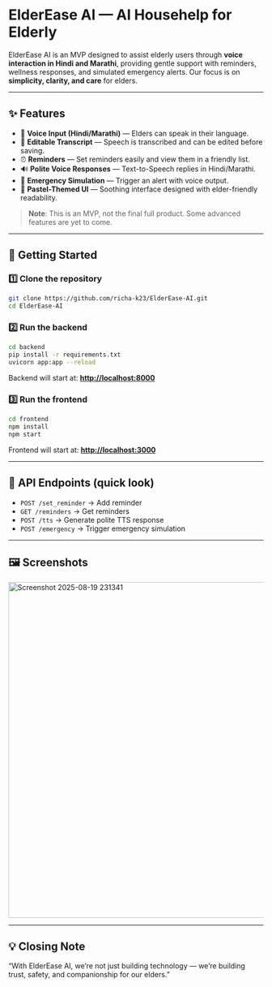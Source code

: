 # ElderEase AI — AI Househelp for Elderly

ElderEase AI is an MVP designed to assist elderly users through **voice interaction in Hindi and Marathi**, providing gentle support with reminders, wellness responses, and simulated emergency alerts. Our focus is on **simplicity, clarity, and care** for elders.

---

## ✨ Features

* 🎤 **Voice Input (Hindi/Marathi)** — Elders can speak in their language.
* 📝 **Editable Transcript** — Speech is transcribed and can be edited before saving.
* ⏰ **Reminders** — Set reminders easily and view them in a friendly list.
* 🔊 **Polite Voice Responses** — Text-to-Speech replies in Hindi/Marathi.
* 🚨 **Emergency Simulation** — Trigger an alert with voice output.
* 🎨 **Pastel-Themed UI** — Soothing interface designed with elder-friendly readability.

> **Note**: This is an MVP, not the final full product. Some advanced features are yet to come.

---

## 🚀 Getting Started

### 1️⃣ Clone the repository

```bash
git clone https://github.com/richa-k23/ElderEase-AI.git
cd ElderEase-AI
```

### 2️⃣ Run the backend

```bash
cd backend
pip install -r requirements.txt
uvicorn app:app --reload
```

Backend will start at: **[http://localhost:8000](http://localhost:8000)**

### 3️⃣ Run the frontend

```bash
cd frontend
npm install
npm start
```

Frontend will start at: **[http://localhost:3000](http://localhost:3000)**

---

## 📡 API Endpoints (quick look)

* `POST /set_reminder` → Add reminder
* `GET /reminders` → Get reminders
* `POST /tts` → Generate polite TTS response
* `POST /emergency` → Trigger emergency simulation

---

## 🖼️ Screenshots

<img width="1202" height="662" alt="Screenshot 2025-08-19 231341" src="https://github.com/user-attachments/assets/582dfca3-94e0-4fb9-9b98-ec051396bee8" />


---

## 💡 Closing Note

“With ElderEase AI, we’re not just building technology — we’re building trust, safety, and companionship for our elders.”
